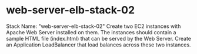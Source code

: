 # web-server-elb-stack-02
Stack Name: "web-server-elb-stack-02"
Create two EC2 instances with Apache Web Server installed on them. The instances should contain a sample HTML file (index.html) that can be served by the Web Server.
Create an Application LoadBalancer that load balances across these two instances.
